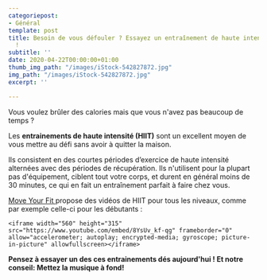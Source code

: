 ```yaml
---
categoriepost:
- Général
template: post
title: Besoin de vous défouler ? Essayez un entraînement de haute intensité aujourd'hui
  !
subtitle: ''
date: 2020-04-22T00:00:00+01:00
thumb_img_path: "/images/iStock-542827872.jpg"
img_path: "/images/iStock-542827872.jpg"
excerpt: ''

---
```

Vous voulez brûler des calories mais que vous n'avez pas beaucoup de temps ? 

Les **entrainements de haute intensité (HIIT)** sont un excellent moyen de vous mettre au défi sans avoir à quitter la maison. 

Ils consistent en des courtes périodes d’exercice de haute intensité alternées avec des périodes de récupération. Ils n'utilisent pour la plupart pas d'équipement, ciblent tout votre corps, et durent en général moins de 30 minutes, ce qui en fait un entraînement parfait à faire chez vous. 

[Move Your Fit ](https://www.moveyourfit.com/hiit/)propose des vidéos de HIIT pour tous les niveaux, comme par exemple celle-ci pour les débutants :

    <iframe width="560" height="315" src="https://www.youtube.com/embed/8YsUv_kf-qg" frameborder="0" allow="accelerometer; autoplay; encrypted-media; gyroscope; picture-in-picture" allowfullscreen></iframe>

**Pensez à essayer un des ces entrainements dés aujourd'hui ! Et notre conseil: Mettez la musique à fond!** 